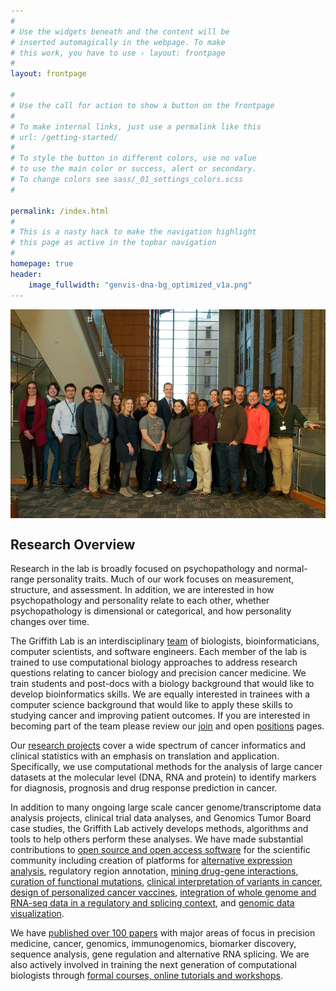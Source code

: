 ```yaml
---
#
# Use the widgets beneath and the content will be
# inserted automagically in the webpage. To make
# this work, you have to use › layout: frontpage
#
layout: frontpage

#
# Use the call for action to show a button on the frontpage
#
# To make internal links, just use a permalink like this
# url: /getting-started/
#
# To style the button in different colors, use no value
# to use the main color or success, alert or secondary.
# To change colors see sass/_01_settings_colors.scss
#

permalink: /index.html
#
# This is a nasty hack to make the navigation highlight
# this page as active in the topbar navigation
#
homepage: true
header:
    image_fullwidth: "genvis-dna-bg_optimized_v1a.png"
---
```


<div class="row">
  <div class="small-12 columns">
    <img src="/assets/img/lab_photo_Dec2017_cropped_v2.jpg">
  </div>
</div>

## Research Overview
Research in the lab is broadly focused on psychopathology and normal-range personality traits.  Much of our work focuses on measurement, structure, and assessment.  In addition, we are interested in how psychopathology and personality relate to each other, whether psychopathology is dimensional or categorical, and how personality changes over time.

The Griffith Lab is an interdisciplinary [team](/team/) of biologists, bioinformaticians, computer scientists, and software engineers. Each member of the lab is trained to use computational biology approaches to address research questions relating to cancer biology and precision cancer medicine. We train students and post-docs with a biology background that would like to develop bioinformatics skills. We are equally interested in trainees with a computer science background that would like to apply these skills to studying cancer and improving patient outcomes. If you are interested in becoming part of the team please review our [join](/join/) and open [positions](/join/positions/) pages.

Our [research projects](/research/) cover a wide spectrum of cancer informatics and clinical statistics with an emphasis on translation and application. Specifically, we use computational methods for the analysis of large cancer datasets at the molecular level (DNA, RNA and protein) to identify markers for diagnosis, prognosis and drug response prediction in cancer.

In addition to many ongoing large scale cancer genome/transcriptome data analysis projects, clinical trial data analyses, and Genomics Tumor Board case studies, the Griffith Lab actively develops methods, algorithms and tools to help others perform these analyses. We have made substantial contributions to [open source and open access software](/software/) for the scientific community including creation of platforms for [alternative expression analysis](http://alexaplatform.org), regulatory region annotation, [mining drug-gene interactions](http://dgidb.org), [curation of functional mutations](http://docm.info), [clinical interpretation of variants in cancer](http://civicdb.org), [design of personalized cancer vaccines](http://pvactools.org), [integration of whole genome and RNA-seq data in a regulatory and splicing context](http://regtools.org), and [genomic data visualization](https://bioconductor.org/packages/release/bioc/html/GenVisR.html).

We have [published over 100 papers](/publications/) with major areas of focus in precision medicine, cancer, genomics, immunogenomics, biomarker discovery, sequence analysis, gene regulation and alternative RNA splicing. We are also actively involved in training the next generation of computational biologists through [formal courses, online tutorials and workshops](/teaching/).
